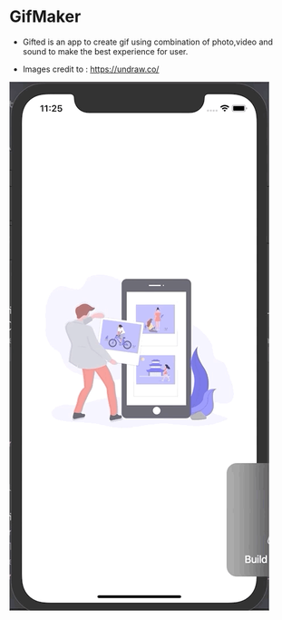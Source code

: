 # GifMaker

- Gifted is an app to create gif using combination of photo,video and sound to make the best experience for user.



- Images credit to : https://undraw.co/





 ![](Gifted.gif)







